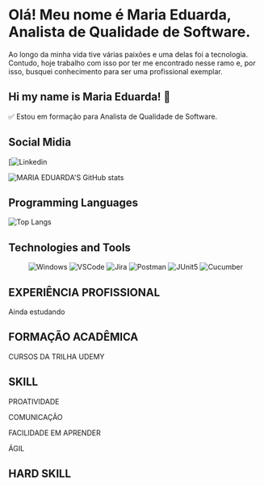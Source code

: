 # Olá! Meu nome é Maria Eduarda, Analista de Qualidade de Software.

Ao longo da minha vida tive várias paixões e uma delas foi a tecnologia. Contudo, hoje trabalho com isso por ter me encontrado nesse ramo e, por isso, busquei conhecimento para ser uma profissional exemplar.

## Hi my name is Maria Eduarda! 👋

✅ Estou em formação para Analista de Qualidade de Software. 

## Social Midia 

[![Linkedin](www.linkedin.com/in/maria-eduarda-azevedo-046592214) 



![MARIA EDUARDA'S GitHub stats](https://github-readme-stats.vercel.app/api?username=meduardasantos&theme=transparent)

## Programming Languages

![Top Langs](https://github-readme-stats.vercel.app/api/top-langs/?username=meduardasantos&langs_count=8&theme=dark)

## Technologies and Tools

<div align="center">

<img alt="Windows" src="https://img.shields.io/badge/Windows-0078D6?style=for-the-badge&logo=windows&logoColor=white" />


<img alt="VSCode" src="https://img.shields.io/badge/Visual_Studio_Code-0078D4?style=for-the-badge&logo=visual%20studio%20code&logoColor=white" />

<img alt="Jira" src="https://img.shields.io/badge/Jira-0052CC?style=for-the-badge&logo=Jira&log" />

<img alt="Postman" src="https://img.shields.io/badge/Postman-FF6C37.svg?style=for-the-badge&logo=Postman&logoColor=white" />



<img alt="JUnit5" src="https://img.shields.io/badge/JUnit5-25A162.svg?style=for-the-badge&logo=JUnit5&logoColor=white" />

<img alt="Cucumber" src="https://img.shields.io/badge/Cucumber-23D96C.svg?style=for-the-badge&logo=Cucumber&logoColor=white" />

</div>


## EXPERIÊNCIA PROFISSIONAL 
Ainda estudando 


## FORMAÇÃO ACADÊMICA 

CURSOS DA TRILHA UDEMY


## SKILL

PROATIVIDADE

COMUNICAÇÃO

FACILIDADE EM APRENDER

ÁGIL


## HARD SKILL
